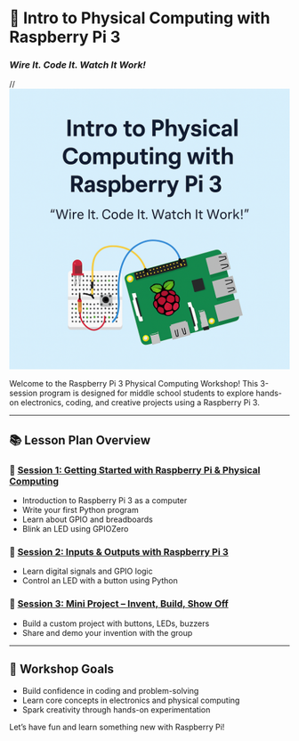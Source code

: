 # 🔧 Intro to Physical Computing with Raspberry Pi 3
### *Wire It. Code It. Watch It Work!*

//![Physical Computing Banner](images/physical_computing_banner.png)

Welcome to the Raspberry Pi 3 Physical Computing Workshop! This 3-session program is designed for middle school students to explore hands-on electronics, coding, and creative projects using a Raspberry Pi 3.

---

## 📚 Lesson Plan Overview

### 🔹 [Session 1: Getting Started with Raspberry Pi & Physical Computing](./Session1_RPi3_PhysicalComputing.md)
- Introduction to Raspberry Pi 3 as a computer
- Write your first Python program
- Learn about GPIO and breadboards
- Blink an LED using GPIOZero

### 🔹 [Session 2: Inputs & Outputs with Raspberry Pi 3](./Session2_RPi3_InputsOutputs.md)
- Learn digital signals and GPIO logic
- Control an LED with a button using Python

### 🔹 [Session 3: Mini Project – Invent, Build, Show Off](./Session3_RPi3_MiniProject.md)
- Build a custom project with buttons, LEDs, buzzers
- Share and demo your invention with the group

---

## 🎯 Workshop Goals
- Build confidence in coding and problem-solving
- Learn core concepts in electronics and physical computing
- Spark creativity through hands-on experimentation

Let’s have fun and learn something new with Raspberry Pi!
